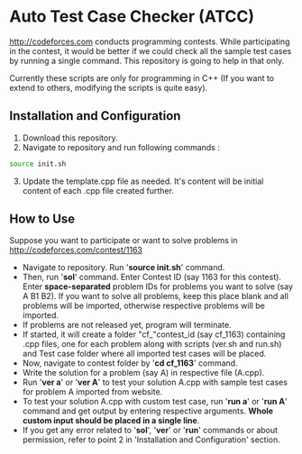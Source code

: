 Auto Test Case Checker (ATCC)
=====================
http://codeforces.com conducts programming contests. While participating in the contest, it would be better if we could check all the sample test cases by running a single command. This repository is going to help in that only.

Currently these scripts are only for programming in C++ (If you want to extend to others, modifying the scripts is quite easy).

Installation and Configuration
------------------------------
1. Download this repository.
2. Navigate to repository and run following commands :
```bash
source init.sh
```
3. Update the template.cpp file as needed. It's content will be initial content of each .cpp file created further.

How to Use
----------
Suppose you want to participate or want to solve problems in http://codeforces.com/contest/1163

* Navigate to repository. Run '__source init.sh__' command.
* Then, run '__sol__' command. Enter Contest ID (say 1163 for this contest). Enter __space-separated__ problem IDs for problems you want to solve (say A B1 B2). If you want to solve all problems, keep this place blank and all problems will be imported, otherwise respective problems will be imported.
* If problems are not released yet, program will terminate.
* If started, it will create a folder "cf_"contest_id (say cf_1163) containing .cpp files, one for each problem along with scripts (ver.sh and run.sh) and Test case folder where all imported test cases will be placed.
* Now, navigate to contest folder by '__cd cf_1163__' command.
* Write the solution for a problem (say A) in respective file (A.cpp).
* Run '__ver a__' or '__ver A__' to test your solution A.cpp with sample test cases for problem A imported from website.
* To test your solution A.cpp with custom test case, run '__run a__' or '__run A__' command and get output by entering respective arguments. __Whole custom input should be placed in a single line__.
* If you get any error related to '__sol__', '__ver__' or '__run__' commands or about permission, refer to point 2 in 'Installation and Configuration' section.
